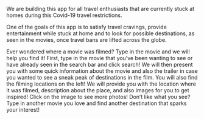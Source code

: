 We are building this app for all travel enthusiasts that are currently stuck at homes during this Covid-19 travel restrictions.

One of the goals of this app is to satisfy travel cravings, provide entertainment while stuck at home and to look for possible destinations, as seen in the movies, once travel bans are lifted across the globe.

Ever wondered where a movie was filmed? Type in the movie and we will help you find it!
First, type in the movie that you’ve been wanting to see or have already seen in the search bar and click search! We will then present you with some quick information about the movie and also the trailer in case you wanted to see a sneak peak of destinations in the film.
You will also find the filming locations on the left! We will provide you with the location where it was filmed, description about the place, and also images for you to get inspired! Click on the image to see more photos!
Don’t like what you see? Type in another movie you love and find another destination that sparks your interest!
